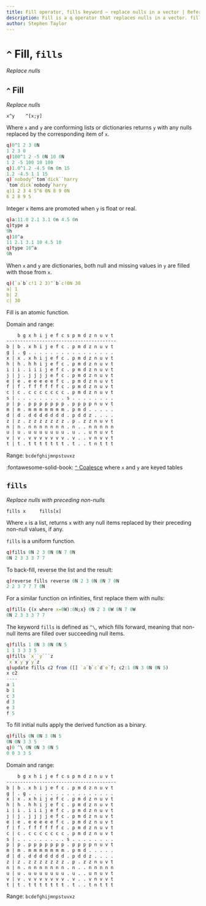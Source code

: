 ```yaml
---
title: Fill operator, fills keyword – replace nulls in a vector | Reference | kdb+ and q documentation
description: Fill is a q operator that replaces nulls in a vector. fills is a q keyword that replaces nulls in a vector with preceding non-nulls.
author: Stephen Taylor
---
```

# `^` Fill, `fills`

_Replace nulls_



## `^` Fill

_Replace nulls_

```syntax
x^y    ^[x;y]
```

Where `x` and `y` are conforming lists or dictionaries
returns `y` with any nulls replaced by the corresponding item of `x`.

```q
q)0^1 2 3 0N
1 2 3 0
q)100^1 2 -5 0N 10 0N
1 2 -5 100 10 100
q)1.0^1.2 -4.5 0n 0n 15
1.2 -4.5 1 1 15
q)`nobody^`tom`dick``harry
`tom`dick`nobody`harry
q)1 2 3 4 5^6 0N 8 9 0N
6 2 8 9 5
```

Integer `x` items are promoted when `y` is float or real.

```q
q)a:11.0 2.1 3.1 0n 4.5 0n
q)type a
9h
q)10^a
11 2.1 3.1 10 4.5 10
q)type 10^a
9h
```

When `x` and `y` are dictionaries, both null and missing values in `y` are filled with those from `x`.

```q
q)(`a`b`c!1 2 3)^`b`c!0N 30
a| 1
b| 2
c| 30
```

Fill is an atomic function.

Domain and range:
```txt
    b g x h i j e f c s p m d z n u v t
----------------------------------------
b | b . x h i j e f c . p m d z n u v t
g | . g . . . . . . . . . . . . . . . .
x | x . x h i j e f c . p m d z n u v t
h | h . h h i j e f c . p m d z n u v t
i | i . i i i j e f c . p m d z n u v t
j | j . j j j j e f c . p m d z n u v t
e | e . e e e e e f c . p m d z n u v t
f | f . f f f f f f c . p m d z n u v t
c | c . c c c c c c c . p m d z n u v t
s | . . . . . . . . . s . . . . . . . .
p | p . p p p p p p p . p p p p n u v t
m | m . m m m m m m m . p m d . . . . .
d | d . d d d d d d d . p d d z . . . .
z | z . z z z z z z z . p . z z n u v t
n | n . n n n n n n n . n . . n n n n n
u | u . u u u u u u u . u . . u n u v t
v | v . v v v v v v v . v . . v n v v t
t | t . t t t t t t t . t . . t n t t t
```

Range: `bcdefghijmnpstuvxz`


:fontawesome-solid-book: 
[`^` Coalesce](coalesce.md) where `x` and `y` are keyed tables 


## `fills`

_Replace nulls with preceding non-nulls_

```syntax
fills x     fills[x]
```

Where `x` is a list, returns `x` with any null items replaced by their preceding non-null values, if any.

`fills` is a uniform function. 

```q
q)fills 0N 2 3 0N 0N 7 0N
0N 2 3 3 3 7 7
```

To back-fill, reverse the list and the result:

```q
q)reverse fills reverse 0N 2 3 0N 0N 7 0N
2 2 3 7 7 7 0N
```

For a similar function on infinities, first replace them with nulls:

```q
q)fills {(x where x=0W):0N;x} 0N 2 3 0W 0N 7 0W
0N 2 3 3 3 7 7
```

The keyword `fills` is defined as  `^\`, which fills forward, meaning that non-null items are filled over succeeding null items.

```q
q)fills 1 0N 3 0N 0N 5
1 1 3 3 3 5
q)fills `x``y```z
`x`x`y`y`y`z
q)update fills c2 from ([] `a`b`c`d`e`f; c2:1 0N 3 0N 0N 5)
x c2
----
a 1
b 1
c 3
d 3
e 3
f 5
```

To fill initial nulls apply the derived function as a binary.

```q
q)fills 0N 0N 3 0N 5
0N 0N 3 3 5
q)0 ^\ 0N 0N 3 0N 5
0 0 3 3 5
```

Domain and range:
```txt
    b g x h i j e f c s p m d z n u v t
----------------------------------------
b | b . x h i j e f c . p m d z n u v t
g | . g . . . . . . . . . . . . . . . .
x | x . x h i j e f c . p m d z n u v t
h | h . h h i j e f c . p m d z n u v t
i | i . i i i j e f c . p m d z n u v t
j | j . j j j j e f c . p m d z n u v t
e | e . e e e e e f c . p m d z n u v t
f | f . f f f f f f c . p m d z n u v t
c | c . c c c c c c c . p m d z n u v t
s | . . . . . . . . . s . . . . . . . .
p | p . p p p p p p p . p p p p n u v t
m | m . m m m m m m m . p m d . . . . .
d | d . d d d d d d d . p d d z . . . .
z | z . z z z z z z z . p . z z n u v t
n | n . n n n n n n n . n . . n n n n n
u | u . u u u u u u u . u . . u n u v t
v | v . v v v v v v v . v . . v n v v t
t | t . t t t t t t t . t . . t n t t t
```

Range: `bcdefghijmnpstuvxz`
